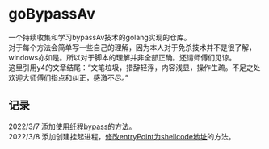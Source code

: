 # goBypassAv

一个持续收集和学习bypassAv技术的golang实现的仓库。\
对于每个方法会简单写一些自己的理解，因为本人对于免杀技术并不是很了解，windows亦如是。所以对于脚本的理解并非全部正确。还请师傅们见谅。\
这里引用y4的文章结尾：“文笔垃圾，措辞轻浮，内容浅显，操作生疏。不足之处欢迎大师傅们指点和纠正，感激不尽。”

## 记录
2022/3/7  添加使用[纤程bypass](https://github.com/3rsh1/goBypassAv/tree/main/my_createFiber)的方法。\
2022/3/8  添加创建挂起进程，[修改entryPoint为shellcode地址](https://github.com/3rsh1/goBypassAv/tree/main/mx2)的方法。
